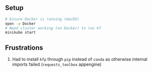 ## Setup

```bash
# Ensure Docker is running (macOS)
open -a Docker
# Need cluster working (on Docker) to run kf
minikube start
```

## Frustrations

1. Had to install `kfp` through `pip` instead of `conda`
as otherwise internal imports failed (`requests_toolbox` appengine)
